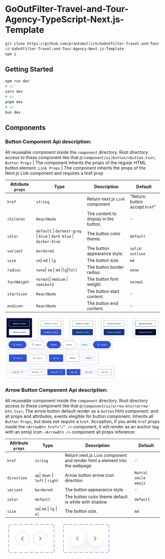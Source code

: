 # GoOutFilter-Travel-and-Tour-Agency-TypeScript-Next.js-Template

```bash
git clone https://github.com/prantomollick/GoOutFilter-Travel-and-Tour-Agency-Next.js-Template.git
cd GoOutFilter-Travel-and-Tour-Agency-Next.js-Template
npm i
```

## Getting Started

```bash
npm run dev
# or
yarn dev
# or
pnpm dev
# or
bun dev
```

## Components

### Button Component Api description:

All reuseable component inside the `component` directory. Root directory access to these component like that `@/component/ui/button/<button.tsx>`;
`Button Props` | The component inherits the props of the regular HTML button element.
`Link Props` | The component inherits the props of the Next.js Link component and requires a href prop

| Attribute `props` | Type                                                                  | Description                           | Default                       |
| ----------------- | --------------------------------------------------------------------- | ------------------------------------- | ----------------------------- |
| `href`            | `string`                                                              | Return next.js `Link` component       | "Return button accept `href`" |
| `children`        | `ReactNode`                                                           | The content to display in the button. | -                             |
| `color`           | `default` \| `darkest-gray` \| `blue` \| `dark-blue` \| `darker-blue` | The button color theme.               | `default`                     |
| `variant`         | `bordered`                                                            | The button appearance style.          | `solid outline`               |
| `size`            | `sm`\| `md` \| `lg`                                                   | The button size.                      | `md`                          |
| `radius`          | `none`\| `sm` \| `md` \|`lg`\|`full`                                  | The button border radius.             | `none`                        |
| `fontWeight`      | `normal`\| `medium` \| `semibold`                                     | The button font weight.               | `normal`                      |
| `starticon`       | `ReactNode`                                                           | The button start content.             | -                             |
| `endicon`         | `ReactNode`                                                           | The button end content.               | -                             |

![Button different variations image](./screenshot//button-screenshot.jpeg)

### Arrow Button Component Api description:

All reuseable component inside the `component` directory. Root directory access to these component like that `@/component/ui/arrow-btn/<arrow-btn.tsx>`;
The arrow button default render as a `button` html component. and all props and attributes, events elegible for button component. Inherits all `Button Props`, but does not require a `href`.
Acception, if you write `href` props inside the `<ArrowBtn href="/" />` component, it will render as an anchor tag with an emoji icon.
`<ArrowBtn />` component all props reference:

| Attribute `props` | Type                               | Description                                                                | Default              |
| ----------------- | ---------------------------------- | -------------------------------------------------------------------------- | -------------------- |
| `href`            | `string`                           | Return next.js `Link` component and render html a element into the webpage | -                    |
| `direction`       | `up`\| `down` \| `left` \| `right` | Arrow button arrow icon direction                                          | `Nutral smile emoji` |
| `variant`         | `bordered`                         | The button appearance style                                                | -                    |
| `color`           | `default`                          | The button color theme default is white with shadow                        | `default`            |
| `size`            | `sm`\| `md` \| `lg` \| `xl`        | The button size.                                                           | `md`                 |

![Arrow with Button different variations image](./screenshot/arrow-btn-screenshot.png)
